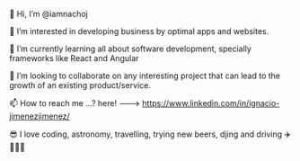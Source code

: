 👋 Hi, I’m @iamnachoj

👀 I’m interested in developing business by optimal apps and websites.

🌱 I’m currently learning all about software development, specially frameworks like React and Angular

💞️ I’m looking to collaborate on any interesting project that can lead to the growth of an existing product/service.

📫 How to reach me ...? here! ---> https://www.linkedin.com/in/ignacio-jimenezjimenez/

😎 I love coding, astronomy, travelling, trying new beers, djing and driving ✈️🍺🔭🌃
<!---
iamnachoj/iamnachoj is a ✨ special ✨ repository because its `README.md` (this file) appears on your GitHub profile.
You can click the Preview link to take a look at your changes.
--->

